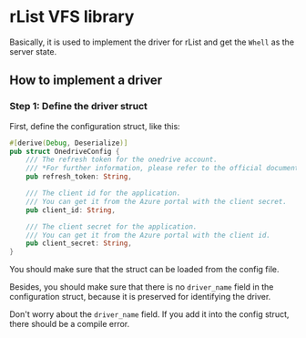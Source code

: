# rList VFS library

Basically, it is used to implement the driver for rList and get the `Whell` as the server state.

## How to implement a driver

### Step 1: Define the driver struct

First, define the configuration struct, like this:

```rust
#[derive(Debug, Deserialize)]
pub struct OnedriveConfig {
    /// The refresh token for the onedrive account.
    /// *For further information, please refer to the official documentation of Microsoft OAuth 2.0 authorization flow.*
    pub refresh_token: String,

    /// The client id for the application.
    /// You can get it from the Azure portal with the client secret.
    pub client_id: String,

    /// The client secret for the application.
    /// You can get it from the Azure portal with the client id.
    pub client_secret: String,
}
```

You should make sure that the struct can be loaded from the config file.

Besides, you should make sure that there is no `driver_name` field in the configuration struct, because it is preserved for identifying the driver.

Don't worry about the `driver_name` field. If you add it into the config struct, there should be a compile error.

